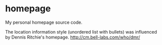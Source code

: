 homepage
========

My personal homepage source code.

The location information style (unordered list with bullets) was influenced by Dennis Ritchie's homepage. <http://cm.bell-labs.com/who/dmr/>
